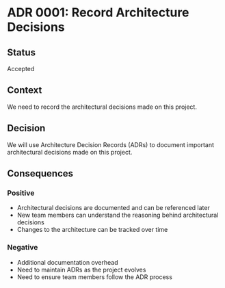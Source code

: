 # ADR 0001: Record Architecture Decisions

## Status

Accepted

## Context

We need to record the architectural decisions made on this project.

## Decision

We will use Architecture Decision Records (ADRs) to document important architectural decisions made on this project.

## Consequences

### Positive

- Architectural decisions are documented and can be referenced later
- New team members can understand the reasoning behind architectural decisions
- Changes to the architecture can be tracked over time

### Negative

- Additional documentation overhead
- Need to maintain ADRs as the project evolves
- Need to ensure team members follow the ADR process
